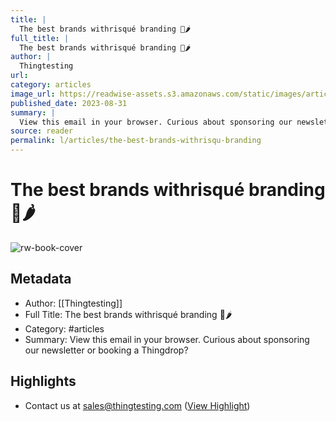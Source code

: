 ```yaml
---
title: |
  The best brands withrisqué branding 👀🌶️
full_title: |
  The best brands withrisqué branding 👀🌶️
author: |
  Thingtesting
url: 
category: articles
image_url: https://readwise-assets.s3.amazonaws.com/static/images/article0.00998d930354.png
published_date: 2023-08-31
summary: |
  View this email in your browser. Curious about sponsoring our newsletter or booking a Thingdrop?
source: reader
permalink: l/articles/the-best-brands-withrisqu-branding
---
```

# The best brands withrisqué branding 👀🌶️

![rw-book-cover](https://readwise-assets.s3.amazonaws.com/static/images/article0.00998d930354.png)

## Metadata
- Author: [[Thingtesting]]
- Full Title: The best brands withrisqué branding 👀🌶️
- Category: #articles
- Summary: View this email in your browser. Curious about sponsoring our newsletter or booking a Thingdrop?

## Highlights
- Contact us at sales@thingtesting.com ([View Highlight](https://read.readwise.io/read/01h98aqaayjjpnxe6nee1wbeg9))


